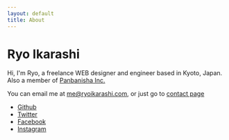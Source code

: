 ```yaml
---
layout: default
title: About
---
```


<div class="post">
	<h1 class="pageTitle">Ryo Ikarashi</h1>
	<p class="intro">Hi, I'm Ryo, a freelance WEB designer and engineer based in Kyoto, Japan. Also a member of <a href="http://panbanisha.com" _target="blank">Panbanisha Inc.</a></p>
	<p>You can email me at <a href="mailto:me@ryoikarashi.com">me@ryoikarashi.com</a>, or just go to <a href="/contact">contact page</a></p>
	<ul>
		<li><a href="http://github.com/RyoIkarashi" target="_blank">Github</a></li>
		<li><a href="http://twitter.com/ryo_ikarashi" target="_blank">Twitter</a></li>
		<li><a href="http://facebook.com/ry0ikarash1" target="_blank">Facebook</a></li>
		<li><a href="http://instagram.com/ryo_ikarashi" target="_blank">Instagram</a></li>
	</ul>
	<img class="profImg" src="{{ '/assets/img/me.jpg' | prepend: site.baseurl }}" alt="">
</div>
